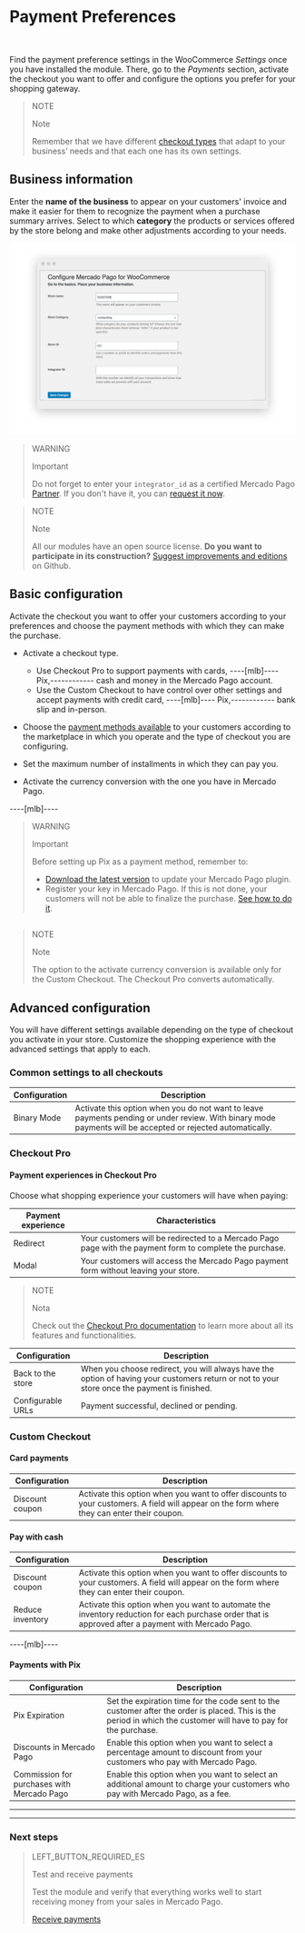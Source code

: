# Payment Preferences
<br/>

Find the payment preference settings in the WooCommerce *Settings* once you have installed the module. There, go to the *Payments* section, activate the checkout you want to offer and configure the options you prefer for your shopping gateway.

> NOTE
>
> Note
>
> Remember that we have different [checkout types]() that adapt to your business’ needs and that each one has its own settings.

## Business information

Enter the **name of the business** to appear on your customers' invoice and make it easier for them to recognize the payment when a purchase summary arrives. Select to which **category** the products or services offered by the store belong and make other adjustments according to your needs.

![Basic information](/images/woocomerce/en_info_basica.png)

> WARNING
>
> Important
>
> Do not forget to enter your `integrator_id` as a certified Mercado Pago [Partner](https://partners.mercadopago.com/). If you don't have it, you can [request it now](https://docs.google.com/forms/d/1EeO__nZuqHf4cb81NpwtDSybPT7COluSZVrXR4A8F7Q/viewform?edit_requested=true).

<span></span>

> NOTE
>
> Note
>
> All our modules have an open source license. **Do you want to participate in its construction?** [Suggest improvements and editions](https://github.com/mercadopago/cart-woocommerce) on Github.

## Basic configuration

Activate the checkout you want to offer your customers according to your preferences and choose the payment methods with which they can make the purchase.

* Activate a checkout type.
  * Use Checkout Pro to support payments with cards, ----[mlb]---- Pix,------------ cash and money in the Mercado Pago account.
  * Use the Custom Checkout to have control over other settings and accept payments with credit card, ----[mlb]---- Pix,------------ bank slip and in-person.

* Choose the [payment methods available](https://www.mercadopago[FAKER][URL][DOMAIN]/developers/en/guides/resources/localization/payment-methods/) to your customers according to the marketplace in which you operate and the type of checkout you are configuring.

* Set the maximum number of installments in which they can pay you.

* Activate the currency conversion with the one you have in Mercado Pago.

----[mlb]----
> WARNING
>
> Important
>
> Before setting up Pix as a payment method, remember to:
>
> - [Download the latest version](https://br.wordpress.org/plugins/woocommerce-mercadopago/#description) to update your Mercado Pago plugin.
> - Register your key in Mercado Pago. If this is not done, your customers will not be able to finalize the purchase. [See how to do it](https://www.mercadopago.com.br/stop/pix?url=https%3A%2F%2Fwww.mercadopago.com.br%2Fadmin-pix-keys%2Fmy-keys&authentication_mode=required).

<span></span>
------------

> NOTE
>
> Note
>
> The option to the activate currency conversion is available only for the Custom Checkout. The Checkout Pro converts automatically.

## Advanced configuration

You will have different settings available depending on the type of checkout you activate in your store. Customize the shopping experience with the advanced settings that apply to each.

### Common settings to all checkouts

| Configuration | Description |
| --- | --- |
| Binary Mode | Activate this option when you do not want to leave payments pending or under review. With binary mode payments will be accepted or rejected automatically.|

### Checkout Pro

#### Payment experiences in Checkout Pro

Choose what shopping experience your customers will have when paying: 

| Payment experience | Characteristics |
| --- | --- |
| Redirect | Your customers will be redirected to a Mercado Pago page with the payment form to complete the purchase. |
| Modal | Your customers will access the Mercado Pago payment form without leaving your store. |

> NOTE
>
> Nota
>
> Check out the [Checkout Pro documentation](https://www.mercadopago[FAKER][URL][DOMAIN]/developers/en/guides/online-payments/checkout-pro/introduction) to learn more about all its features and functionalities.

| Configuration | Description |
| --- | --- |
| Back to the store | When you choose redirect, you will always have the option of having your customers return or not to your store once the payment is finished. |
| Configurable URLs | Payment successful, declined or pending. |

### Custom Checkout

#### Card payments

| Configuration | Description |
| --- | --- |
| Discount coupon | Activate this option when you want to offer discounts to your customers. A field will appear on the form where they can enter their coupon. |

#### Pay with cash

| Configuration | Description |
| --- | --- |
| Discount coupon | Activate this option when you want to offer discounts to your customers. A field will appear on the form where they can enter their coupon. |
| Reduce inventory | Activate this option when you want to automate the inventory reduction for each purchase order that is approved after a payment with Mercado Pago. |

----[mlb]----
#### Payments with Pix

| Configuration | Description |
| --- | --- |
| Pix Expiration | Set the expiration time for the code sent to the customer after the order is placed. This is the period in which the customer will have to pay for the purchase. |
| Discounts in Mercado Pago | Enable this option when you want to select a percentage amount to discount from your customers who pay with Mercado Pago. |
| Commission for purchases with Mercado Pago | Enable this option when you want to select an additional amount to charge your customers who pay with Mercado Pago, as a fee. |
------------

---

### Next steps

> LEFT_BUTTON_REQUIRED_ES
>
> Test and receive payments
>
> Test the module and verify that everything works well to start receiving money from your sales in Mercado Pago.
>
>
> [Receive payments](https://www.mercadopago[FAKER][URL][DOMAIN]/developers/en/guides/plugins/woocommerce/receive-payments)
